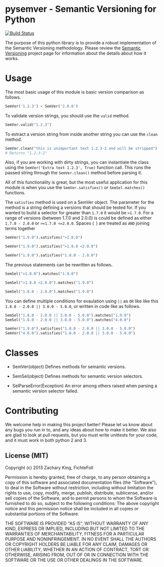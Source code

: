 pysemver - Semantic Versioning for Python
=========================================

[![Build Status](https://travis-ci.org/FichteFoll/pysemver.png?branch=master)](https://travis-ci.org/FichteFoll/pysemver)

The purpose of this python library is to provide a robust implementation of the
Semantic Versioning methodology. Please review the [Semantic Versioning](http://semver.org)
project page for information about the details about how it works.


Usage
=====

The most basic usage of this module is basic version comparison as follows.

```python
SemVer('1.2.3') < SemVer('2.0.0')
```

To validate version strings, you should use the `valid` method.

```python
SemVer.valid("1.2.3")
```

To extract a version string from inside another string you can use the `clean`
method.

```python
SemVer.clean("this is unimportant text 1.2.3-2 and will be stripped")
# Returns "1.2.3-2"
````

Also, if you are working with dirty strings, you can instantiate the class using
the `SemVer('Extra text 1.2.3', True)` function call. This runs the passed
string through the `SemVer.clean()` method before parsing it.

All of this functionality is great, but the most useful application for this
module is when you use the `SemVer.satisfies()` or `SemSel.matches()` functions.

The `satisfies` method is used on a SemVer object. The parameter for the method
is a string defining a versions that should be tested for. If you wanted to
build a selector for greater than `1.7.0` it would be `>1.7.0`. For a range of
versions (between 1.7.0 and 2.0.0) is could be defined as either `1.7.0 - 2.0.0`
or `>=1.7.0 <=2.0.0`. Spaces (` `) are treated as `AND` joining terms together

```python
SemVer("1.9.0").satisfies(">1.8.0")

SemVer("1.9.0").satisfies(">1.8.0 <2.0.0")

SemVer("1.9.0").satisfies("1.8.0 - 2.0.0")
```

The previous statements can be rewritten as follows.

```python
SemSel(">1.8.0").matches("1.9.0")

SemSel(">1.8.0 <2.0.0").matches("1.9.0")

SemSel("1.8.0 - 2.0.0").matches("1.9.0")
```

You can define multiple conditions for evaulation using `||` as `OR` like like
this `1.8.0 - 2.0.0 || 3.0.0 - 5.0.0`, or written in code like as follows.

```python
SemSel("1.8.0 - 2.0.0 || 3.0.0 - 5.0.0").matches("1.9.0")
SemSel("1.8.0 - 2.0.0 || 3.0.0 - 5.0.0").matches("4.0.0")

SemVer("1.9.0").satisfies("1.8.0 - 2.0.0 || 3.0.0 - 5.0.0")
SemVer("4.0.0").satisfies("1.8.0 - 2.0.0 || 3.0.0 - 5.0.0")
```


Classes
=======

* SemVer(object)
    Defines methods for semantic versions.

* SemSel(object)
    Defines methods for semantic version selectors.

* SelParseError(Exception)
    An error among others raised when parsing a semantic version selector failed.


Contributing
============

We welcome help in making this project better! Please let us know about any bugs
you run in to, and any ideas about how to make it better. We also are glad to
look at pull requests, but you must write unittests for your code, and it must
work in both python 2 and 3.

License (MIT)
-------------

Copyright (c) 2013 Zachary King, FichteFoll

Permission is hereby granted, free of charge, to any person obtaining a copy of
this software and associated documentation files (the "Software"), to deal in
the Software without restriction, including without limitation the rights to
use, copy, modify, merge, publish, distribute, sublicense, and/or sell copies of
the Software, and to permit persons to whom the Software is furnished to do so,
subject to the following conditions: The above copyright notice and this
permission notice shall be included in all copies or substantial portions of the
Software.

THE SOFTWARE IS PROVIDED "AS IS", WITHOUT WARRANTY OF ANY KIND, EXPRESS OR
IMPLIED, INCLUDING BUT NOT LIMITED TO THE WARRANTIES OF MERCHANTABILITY, FITNESS
FOR A PARTICULAR PURPOSE AND NONINFRINGEMENT. IN NO EVENT SHALL THE AUTHORS OR
COPYRIGHT HOLDERS BE LIABLE FOR ANY CLAIM, DAMAGES OR OTHER LIABILITY, WHETHER
IN AN ACTION OF CONTRACT, TORT OR OTHERWISE, ARISING FROM, OUT OF OR IN
CONNECTION WITH THE SOFTWARE OR THE USE OR OTHER DEALINGS IN THE SOFTWARE.

